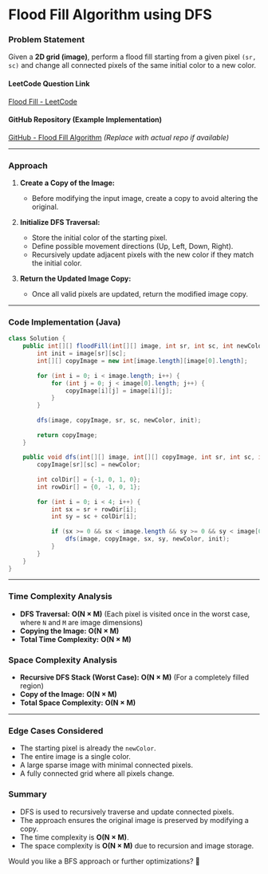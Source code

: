 # Flood Fill Algorithm using DFS

### **Problem Statement**
Given a **2D grid (image)**, perform a flood fill starting from a given pixel `(sr, sc)` and change all connected pixels of the same initial color to a new color.

#### **LeetCode Question Link**
[Flood Fill - LeetCode](https://leetcode.com/problems/flood-fill/)

#### **GitHub Repository (Example Implementation)**
[GitHub - Flood Fill Algorithm](https://github.com/your-repo/flood-fill-dfs) *(Replace with actual repo if available)*

---

### **Approach**
1. **Create a Copy of the Image:**
   - Before modifying the input image, create a copy to avoid altering the original.
   
2. **Initialize DFS Traversal:**
   - Store the initial color of the starting pixel.
   - Define possible movement directions (Up, Left, Down, Right).
   - Recursively update adjacent pixels with the new color if they match the initial color.

3. **Return the Updated Image Copy:**
   - Once all valid pixels are updated, return the modified image copy.

---

### **Code Implementation (Java)**
```java
class Solution {
    public int[][] floodFill(int[][] image, int sr, int sc, int newColor) {
        int init = image[sr][sc];
        int[][] copyImage = new int[image.length][image[0].length];
        
        for (int i = 0; i < image.length; i++) {
            for (int j = 0; j < image[0].length; j++) {
                copyImage[i][j] = image[i][j];
            }
        }
        
        dfs(image, copyImage, sr, sc, newColor, init);
        
        return copyImage;
    }
    
    public void dfs(int[][] image, int[][] copyImage, int sr, int sc, int newColor, int init) {
        copyImage[sr][sc] = newColor;
        
        int colDir[] = {-1, 0, 1, 0};
        int rowDir[] = {0, -1, 0, 1};
        
        for (int i = 0; i < 4; i++) {
            int sx = sr + rowDir[i];
            int sy = sc + colDir[i];
            
            if (sx >= 0 && sx < image.length && sy >= 0 && sy < image[0].length && copyImage[sx][sy] == init) {
                dfs(image, copyImage, sx, sy, newColor, init);
            }
        }
    }
}
```

---

### **Time Complexity Analysis**
- **DFS Traversal:** **O(N × M)** (Each pixel is visited once in the worst case, where `N` and `M` are image dimensions)
- **Copying the Image:** **O(N × M)**
- **Total Time Complexity:** **O(N × M)**

### **Space Complexity Analysis**
- **Recursive DFS Stack (Worst Case):** **O(N × M)** (For a completely filled region)
- **Copy of the Image:** **O(N × M)**
- **Total Space Complexity:** **O(N × M)**

---

### **Edge Cases Considered**
- The starting pixel is already the `newColor`.
- The entire image is a single color.
- A large sparse image with minimal connected pixels.
- A fully connected grid where all pixels change.

### **Summary**
- DFS is used to recursively traverse and update connected pixels.
- The approach ensures the original image is preserved by modifying a copy.
- The time complexity is **O(N × M)**.
- The space complexity is **O(N × M)** due to recursion and image storage.

Would you like a BFS approach or further optimizations? 🚀

